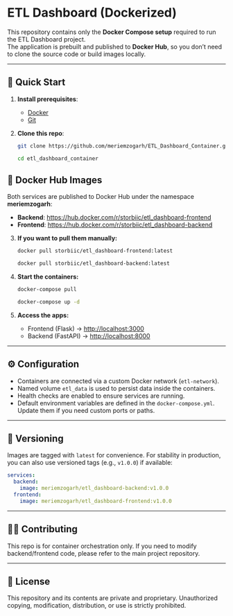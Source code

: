 # ETL Dashboard (Dockerized)

This repository contains only the **Docker Compose setup** required to run the ETL Dashboard project.  
The application is prebuilt and published to **Docker Hub**, so you don’t need to clone the source code or build images locally.

---

## 🚀 Quick Start

1. **Install prerequisites**:
   - [Docker](https://docs.docker.com/get-docker/)
    - [Git](https://git-scm.com/downloads)

2. **Clone this repo**:

   ```bash
   git clone https://github.com/meriemzogarh/ETL_Dashboard_Container.git
   ````
   ```bash
   cd etl_dashboard_container
   ````

## 🐳 Docker Hub Images

Both services are published to Docker Hub under the namespace **meriemzogarh**:

* **Backend**: https://hub.docker.com/r/storbiic/etl_dashboard-frontend
* **Frontend**: https://hub.docker.com/r/storbiic/etl_dashboard-backend

3. **If you want to pull them manually:**

   ```bash
   docker pull storbiic/etl_dashboard-frontend:latest
   ```
   ```bash
   docker pull storbiic/etl_dashboard-backend:latest
   ```

4. **Start the containers:**

   ```bash
   docker-compose pull
   ```
   ```bash
   docker-compose up -d
   ```

5. **Access the apps:**

   * Frontend (Flask) → [http://localhost:3000](http://localhost:3000)
   * Backend (FastAPI) → [http://localhost:8000](http://localhost:8000)

---

## ⚙️ Configuration

* Containers are connected via a custom Docker network (`etl-network`).
* Named volume `etl_data` is used to persist data inside the containers.
* Health checks are enabled to ensure services are running.
* Default environment variables are defined in the `docker-compose.yml`.
  Update them if you need custom ports or paths.

---

## 🔖 Versioning

Images are tagged with `latest` for convenience.
For stability in production, you can also use versioned tags (e.g., `v1.0.0`) if available:

```yaml
services:
  backend:
    image: meriemzogarh/etl_dashboard-backend:v1.0.0
  frontend:
    image: meriemzogarh/etl_dashboard-frontend:v1.0.0
```

---

## 👩‍💻 Contributing

This repo is for container orchestration only.
If you need to modify backend/frontend code, please refer to the main project repository.

---

## 📜 License
This repository and its contents are private and proprietary.
Unauthorized copying, modification, distribution, or use is strictly prohibited.
